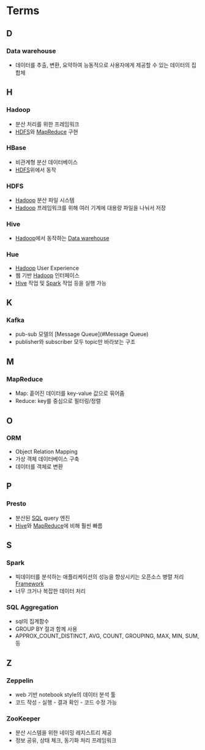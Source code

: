 # Terms

## D

### Data warehouse
- 데이터를 추출, 변환, 요약하여 능동적으로 사용자에게 제공할 수 있는 데이터의 집합체

## H

### Hadoop
- 분산 처리를 위한 프레임워크
- [HDFS](#HDFS)와 [MapReduce](#MapReduce) 구현

### HBase
- 비관계형 분산 데이터베이스
- [HDFS](#HDFS)위에서 동작

### HDFS
- [Hadoop](#Hadoop) 분산 파일 시스템
- [Hadoop](#Hadoop) 프레임워크를 위해 여러 기계에 대용량 파일을 나눠서 저장

### Hive
- [Hadoop](#Hadoop)에서 동작하는 [Data warehouse](#Data-warehouse)

### Hue
- [Hadoop](#Hadoop) User Experience
- 웹 기반 [Hadoop](#Hadoop) 인터페이스
- [Hive](#Hive) 작업 및 [Spark](#Spark) 작업 등을 실행 가능


## K

### Kafka
- pub-sub 모델의 [Message Queue](#Message Queue)
- publisher와 subscriber 모두 topic만 바라보는 구조


## M

### MapReduce
- Map: 흩어진 데이터를 key-value 값으로 묶어줌
- Reduce: key를 중심으로 필터링/정렬


## O

### ORM
- Object Relation Mapping
- 가상 객체 데이터베이스 구축
- 데이터를 객체로 변환


## P

### Presto
- 분산된 [SQL](#SQL) query 엔진
- [Hive](#Hive)와 [MapReduce](#MapReduce)에 비해 훨씬 빠름

## S

### Spark
- 빅데이터를 분석하는 애플리케이션의 성능을 향상시키는 오픈소스 병렬 처리 [Framework](#Framework)
- 너무 크거나 복잡한 데이터 처리

### SQL Aggregation
- sql의 집계함수
- GROUP BY 절과 함께 사용
- APPROX_COUNT_DISTINCT, AVG, COUNT, GROUPING, MAX, MIN, SUM, 등


## Z

### Zeppelin
- web 기반 notebook style의 데이터 분석 툴
- 코드 작성 - 실행 - 결과 확인 - 코드 수정 가능

### ZooKeeper
- 분산 시스템을 위한 네이밍 레지스트리 제공
- 정보 공유, 상태 체크, 동기화 처리 프레임워크
